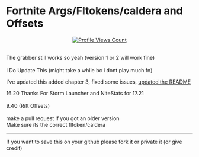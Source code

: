 # Fortnite Args/Fltokens/caldera and Offsets

<a href="https://github.com/Trail-Blaze">
  <p align="center">
    <img src="https://komarev.com/ghpvc/?username=Trail-Blaze" alt="Profile Views Count">
  </p>
</a>
<!--I may update the offsets each update now instead the args-->
<br>
The grabber still works so yeah (version 1 or 2 will work fine)
<br><br>
I Do Update This (might take a while bc i dont play much fn)
<br>

I've updated this added chapter 3, fixed some issues, [updated the README](https://github.com/zinx-YT/Fortnite-Fltokens-and-offsets/blob/main/Fltokens/README.md)

16.20 Thanks For Storm Launcher and NiteStats for 17.21
<br>
<br>
9.40 (Rift Offsets)
<br><br>
make a pull request if you got an older version
<br>
Make sure its the correct fltoken/caldera
<br>
- - - - - - - - - - - - - -
If you want to save this on your github please fork it or private it (or give credit)
